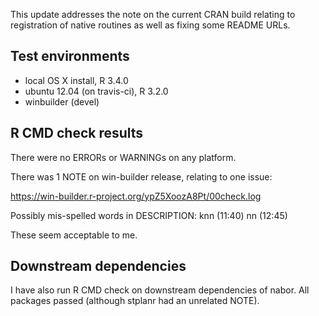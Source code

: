 This update addresses the note on the current CRAN build relating to 
registration of native routines as well as fixing some README URLs.

## Test environments
* local OS X install, R 3.4.0
* ubuntu 12.04 (on travis-ci), R 3.2.0
* winbuilder (devel)

## R CMD check results
There were no ERRORs or WARNINGs on any platform.

There was 1 NOTE on win-builder release, relating to one issue:

https://win-builder.r-project.org/ypZ5XoozA8Pt/00check.log

Possibly mis-spelled words in DESCRIPTION:
  knn (11:40)
  nn (12:45)

These seem acceptable to me.

## Downstream dependencies
I have also run R CMD check on downstream dependencies of nabor. All packages 
passed (although stplanr had an unrelated NOTE).
